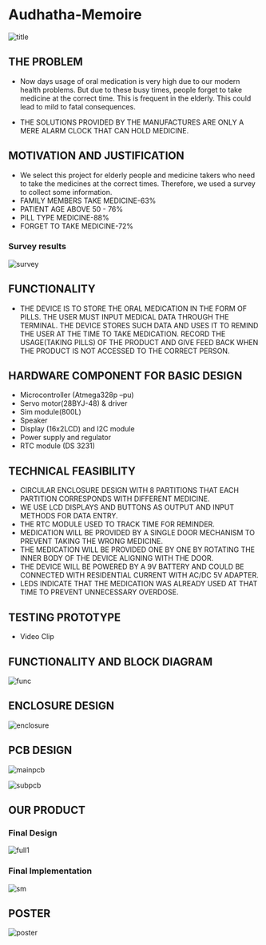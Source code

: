 # Audhatha-Memoire
![title](https://user-images.githubusercontent.com/81348862/201983364-fc32ee7c-3357-48eb-829e-6aaf8f1bb1fc.png)

## THE PROBLEM

* Now days usage of oral medication is very high due to our modern health problems. But due to these busy times, people forget to take medicine at the correct time. This is frequent in the elderly. This could lead to mild to fatal consequences.

* THE SOLUTIONS PROVIDED BY THE MANUFACTURES ARE ONLY A MERE ALARM CLOCK THAT CAN HOLD MEDICINE.

## MOTIVATION AND JUSTIFICATION

* We select this project for elderly people and medicine takers who need to take the medicines at the correct times. Therefore, we used a survey to collect some information.
* FAMILY MEMBERS TAKE MEDICINE-63%
* PATIENT AGE ABOVE 50 - 76%
* PILL TYPE MEDICINE-88%
* FORGET TO TAKE MEDICINE-72%
### Survey results
![survey](https://user-images.githubusercontent.com/81348862/201984308-b0ab3850-85ad-4ceb-afca-0674c20d1549.png)


## FUNCTIONALITY
* THE DEVICE IS TO STORE THE ORAL MEDICATION IN THE FORM OF PILLS. THE USER MUST INPUT MEDICAL DATA THROUGH THE TERMINAL. THE DEVICE STORES SUCH DATA AND USES IT TO REMIND THE USER AT THE TIME TO TAKE MEDICATION. RECORD THE USAGE(TAKING PILLS) OF THE PRODUCT AND GIVE FEED BACK WHEN THE PRODUCT IS NOT ACCESSED  TO THE CORRECT PERSON.


## HARDWARE COMPONENT FOR BASIC DESIGN
* Microcontroller (Atmega328p –pu)
* Servo motor(28BYJ-48) & driver
* Sim module(800L)
* Speaker
* Display (16x2LCD) and I2C module
* Power supply and regulator
* RTC module (DS 3231)

## TECHNICAL FEASIBILITY

* CIRCULAR ENCLOSURE DESIGN WITH 8 PARTITIONS THAT EACH     PARTITION CORRESPONDS WITH DIFFERENT MEDICINE.
* WE USE LCD DISPLAYS AND BUTTONS AS OUTPUT AND INPUT METHODS FOR DATA ENTRY.
* THE RTC MODULE USED TO TRACK TIME FOR REMINDER.
* MEDICATION WILL BE PROVIDED BY A SINGLE DOOR MECHANISM TO PREVENT TAKING THE WRONG MEDICINE.
* THE MEDICATION WILL BE PROVIDED ONE BY ONE BY ROTATING THE INNER BODY OF THE DEVICE ALIGNING WITH THE DOOR.
* THE DEVICE WILL BE POWERED BY A 9V BATTERY AND COULD BE CONNECTED WITH RESIDENTIAL CURRENT WITH AC/DC 5V ADAPTER.
* LEDS INDICATE THAT THE MEDICATION WAS ALREADY USED AT THAT TIME TO PREVENT UNNECESSARY OVERDOSE.

## TESTING PROTOTYPE
* Video Clip 

## FUNCTIONALITY AND BLOCK DIAGRAM
![func](https://user-images.githubusercontent.com/81348862/201983760-b0893336-cca2-486d-9fc6-5cbf7b04b43b.png)

## ENCLOSURE DESIGN
![enclosure](https://user-images.githubusercontent.com/81348862/201983891-696a599c-3a11-439e-b3f8-cb408be829cd.png)

## PCB DESIGN
![mainpcb](https://user-images.githubusercontent.com/81348862/201983991-a8c4c09c-c96a-4341-8399-320f0e204130.png)

![subpcb](https://user-images.githubusercontent.com/81348862/201984097-3ddd5a02-3b7d-4590-925e-0ac78e6a2eaf.png)

## OUR PRODUCT
### Final Design
![full1](https://user-images.githubusercontent.com/81348862/201983035-d80dc50f-347c-4d30-b60c-5036c429c020.png)
### Final Implementation
![sm](https://user-images.githubusercontent.com/81348862/201985847-60ef92cc-b855-4944-8e37-a1318d96484c.jpg)

## POSTER
![poster](https://user-images.githubusercontent.com/81348862/201983626-215baa3b-34cc-4d38-81d9-719c4ce2c8b5.png)


